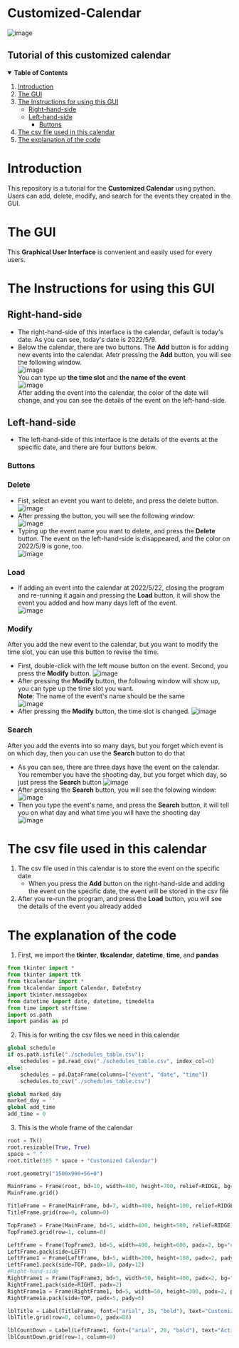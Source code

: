 # Customized-Calendar  
![image](https://user-images.githubusercontent.com/89577799/167335469-d17a9fae-d4cc-44aa-bcde-8d871bd006c7.png)
## Tutorial of this customized calendar
<details open="open">
  <summary><b>Table of Contents</b></summary>
  <ol>
    <li>
      <a href="#introduction">Introduction</a>
    </li>
    <li>
      <a href="#the-gui">The GUI</a> 
    </li>
    <li>
      <a href="#the-instructions-for-using-this-GUI">The Instructions for using this GUI</a>
      <ul>
        <li><a href="#right-hand-side">Right-hand-side</a></li>
        <li><a href="#left-hand-side">Left-hand-side</a>
          <ul>
            <li><a href="#buttons">Buttons</a></li>
          </ul>
        </li>  
      </ul>
    </li>
    <li><a href="#the-csv-file-used-in-this-calendar">The csv file used in this calendar</a></li>
    <li>
      <a href="#the-explanation-of-the-code">The explanation of the code</a> 
    </li>
  </ol>
</details>

# __Introduction__
This repository is a tutorial for the __Customized Calendar__ using python. Users can add, delete, modify, and search for the events they created in the GUI.
# __The GUI__
This __Graphical User Interface__ is convenient and easily used for every users.
# __The Instructions for using this GUI__
## __Right-hand-side__
* The right-hand-side of this interface is the calendar, default is today's date. As you can see, today's date is 2022/5/9.
* Below the calendar, there are two buttons. The __Add__ button is for adding new events into the calendar. Afetr pressing the __Add__ button, you will see the following window.  
![image](https://user-images.githubusercontent.com/89577799/167347447-0b204e9f-c9d9-47ec-9529-155ac1de7812.png)  
You can type up __the time slot__ and __the name of the event__    
![image](https://user-images.githubusercontent.com/89577799/167348835-614bc8ab-c69c-4984-a11b-8149ff4a4537.png)  
After adding the event into the calendar, the color of the date will change, and you can see the details of the event on the left-hand-side.
## __Left-hand-side__
* The left-hand-side of this interface is the details of the events at the specific date, and there are four buttons below.  
### __Buttons__
### __Delete__  
* Fist, select an event you want to delete, and press the delete button.
![image](https://user-images.githubusercontent.com/89577799/167351638-b38660d0-7503-41f3-ad22-efce9cf4e994.png)  
* After pressing the button, you will see the following window:  
![image](https://user-images.githubusercontent.com/89577799/167351832-2f24ab70-9338-4dca-849b-6c141ddf46e8.png)  
* Typing up the event name you want to delete, and press the __Delete__ button. The event on the left-hand-side is disappeared, and the color on 2022/5/9 is gone, too.  
![image](https://user-images.githubusercontent.com/89577799/167436578-8d0ee7f4-5dbe-4dc1-8b41-963406329fa8.png)  
### __Load__  
* If adding an event into the calendar at 2022/5/22, closing the program and re-running it again and pressing the __Load__ button, it will show the event you added and how many days left of the event.  
![image](https://user-images.githubusercontent.com/89577799/167354073-df236a5a-438f-46eb-abcc-d2ee45f6b5b1.png)  
### __Modify__  
After you add the new event to the calendar, but you want to modify the time slot, you can use this button to revise the time.  

* First, double-click with the left mouse button on the event. Second, you press the __Modify__ button.
![image](https://user-images.githubusercontent.com/89577799/167433357-08e0c8b8-5d88-4eb4-8a84-9c6e3740431b.png) 
* After pressing the __Modify__ button, the following window will show up, you can type up the time slot you want.  
__Note__: The name of the event's name should be the same  
![image](https://user-images.githubusercontent.com/89577799/167434398-fa261941-d611-43de-9d2e-ae72c8af6fd9.png)  
* After pressing the __Modify__ button, the time slot is changed.
![image](https://user-images.githubusercontent.com/89577799/167435229-6daa97b4-6acf-45c9-a980-7039ebae4103.png)  
### __Search__ 
After you add the events into so many days, but you forget which event is on which day, then you can use the __Search__ button to do that  
* As you can see, there are three days have the event on the calendar. You remember you have the shooting day, but you forget which day, so just press the __Search__ button 
![image](https://user-images.githubusercontent.com/89577799/167438743-f9fcac4c-0868-4979-a08e-b3f165481430.png)  
* After pressing the __Search__ button, you will see the folowing window:
![image](https://user-images.githubusercontent.com/89577799/167439592-7e4b6b43-0325-408f-bb46-1161418c9e80.png)  
* Then you type the event's name, and press the __Search__ button, it will tell you on what day and what time you will have the shooting day  
![image](https://user-images.githubusercontent.com/89577799/167439797-6b55c538-3edb-4b40-a7a5-89115ec33469.png)  
# __The csv file used in this calendar__
1. The csv file used in this calendar is to store the event on the specific date  
    * When you press the __Add__ button on the right-hand-side and adding the event on the specific date, the event will be stored in the csv file   
2. After you re-run the program, and press the __Load__ button, you will see the details of the event you already added  
# __The explanation of the code__  
1. First, we import the __tkinter__, __tkcalendar__, __datetime__, __time__, and __pandas__
```python
from tkinter import *
from tkinter import ttk
from tkcalendar import *
from tkcalendar import Calendar, DateEntry
import tkinter.messagebox
from datetime import date, datetime, timedelta
from time import strftime
import os.path
import pandas as pd
```
2. This is for writing the csv files we need in this calendar
```python
global schedule
if os.path.isfile("./schedules_table.csv"):
    schedules = pd.read_csv("./schedules_table.csv", index_col=0)
else:
    schedules = pd.DataFrame(columns=["event", "date", "time"])
    schedules.to_csv("./schedules_table.csv")

global marked_day
marked_day = ''
global add_time
add_time = 0
```
3. This is the whole frame of the calendar
```python
root = Tk()
root.resizable(True, True)
space = " "
root.title(185 * space + "Customized Calendar")

root.geometry("1500x900+56+0")

MainFrame = Frame(root, bd=10, width=400, height=700, relief=RIDGE, bg="cadetblue")
MainFrame.grid()

TitleFrame = Frame(MainFrame, bd=7, width=400, height=100, relief=RIDGE)
TitleFrame.grid(row=0, column=0)

TopFrame3 = Frame(MainFrame, bd=5, width=400, height=500, relief=RIDGE)
TopFrame3.grid(row=1, column=0)

LeftFrame = Frame(TopFrame3, bd=5, width=400, height=600, padx=2, bg="cadet blue", relief=RIDGE)
LeftFrame.pack(side=LEFT)
LeftFrame1 = Frame(LeftFrame, bd=5, width=200, height=180, padx=2, pady=4, relief=RIDGE)
LeftFrame1.pack(side=TOP, padx=10, pady=12)
#Right-hand-side
RightFrame1 = Frame(TopFrame3, bd=5, width=50, height=400, padx=2, bg="cadet blue", relief=RIDGE)
RightFrame1.pack(side=RIGHT, padx=2)
RightFrame1a = Frame(RightFrame1, bd=5, width=50, height=300, padx=2, pady=2, relief=RIDGE)
RightFrame1a.pack(side=TOP, padx=5, pady=6)

lblTitle = Label(TitleFrame, font=("arial", 35, "bold"), text="Customized Calendar in Python", bd=7)
lblTitle.grid(row=0, column=0, padx=88)

lblCountDown = Label(LeftFrame1, font=("arial", 20, "bold"), text="Activity Countdown", bd=7)
lblCountDown.grid(row=1, column=0)
```
